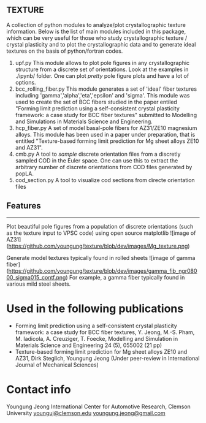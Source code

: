 TEXTURE
-------
A collection of python modules to analyze/plot crystallographic texture information. Below is the list of main modules included in this package, which can be very useful for those who study crystallographic texture / crystal plasticity and to plot the crystallographic data and to generate ideal textures on the basis of python/fortran codes.

1. upf.py
  This module allows to plot pole figures in any crystallographic structure from a discrete set of orientations. Look at the examples in ./ipynb/ folder. One can plot *pretty* pole figure plots and have a lot of options.
2. bcc_rolling_fiber.py
   This module generates a set of 'ideal' fiber textures including 'gamma','alpha','eta','epsilon' and 'sigma'. This module was used to create the set of BCC fibers studied in the paper entiled "Forming limit prediction using a self-consistent crystal plasticity framework: a case study for BCC fiber textures" submitted to Modelling and Simulations in Materials Science and Engineering.
3. hcp_fiber.py
   A set of model basal-pole fibers for AZ31/ZE10 magnesium alloys. This module has been used in a paper under preparation, that is entitled "Texture-based forming limit prediction for Mg sheet alloys ZE10 and AZ31".
4. cmb.py
   A tool to *sample* discrete orientation files from a discretly sampled COD in the Euler space. One can use this to extract the arbitrary number of discrete orientations from COD files generated by popLA.
5. cod_section.py
   A tool to visualize cod sections from directe orientation files


## Features
-----------
Plot beautiful pole figures from a population of discrete orientations (such as the texture input to VPSC code) using open source matplotlib
![image of AZ31]
(https://github.com/youngung/texture/blob/dev/images/Mg_texture.png)

Generate model textures typically found in rolled sheets
![image of gamma fiber]
(https://github.com/youngung/texture/blob/dev/images/gamma_fib_ngr08000_sigma015_contf.png)
For example, a gamma fiber typically found in various mild steel sheets.



# Used in the following publications
- Forming limit prediction using a self-consistent crystal plasticity framework: a case study for BCC fiber textures, Y. Jeong, M.-S. Pham, M. Iadicola, A. Creuziger, T. Foecke, Modelling and Simulation in Materials Science and Engineering 24 (5), 055002 (21 pp)
- Texture-based forming limit prediction for Mg sheet alloys ZE10 and AZ31, Dirk Steglich, Youngung Jeong (Under peer-review in International Journal of Mechanical Sciences)



# Contact info
Youngung Jeong
International Center for Automotive Research, Clemson University
younguj@clemson.edu
youngung.jeong@gmail.com
